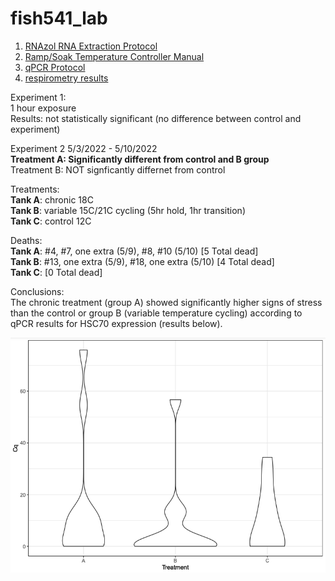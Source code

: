 # fish541_lab

1. [RNAzol RNA Extraction Protocol](https://github.com/mattgeorgephd/NOPP-gigas-ploidy-temp/blob/main/202107_EXP2/tag-seq/RNAzol_RT_extraction_protocol.docx)
2. [Ramp/Soak Temperature Controller Manual](https://www.dropbox.com/s/3okvpqwuyb3vhjj/SYL-2352P%20Manual%20%282%29.pdf?dl=0)
3. [qPCR Protocol](https://github.com/RobertsLab/resources/blob/master/protocols/reverse_transcription.md)
4. [respirometry results](https://github.com/afcoyle/fish541_lab/blob/main/respirometry/output/respirometry_summary.xlsx)

Experiment 1: <br/>
1 hour exposure  <br/>
Results: not statistically significant (no difference between control and experiment)

Experiment 2
5/3/2022 - 5/10/2022 <br/>
**Treatment A: Significantly different from control and B group**  <br/>
Treatment B: NOT signficantly differnet from control 

Treatments: <br/>
**Tank A**: chronic 18C <br/>
**Tank B**: variable 15C/21C cycling (5hr hold, 1hr transition) <br/>
**Tank C**: control 12C

Deaths: <br/>
**Tank A**: #4, #7, one extra (5/9), #8, #10 (5/10)  [5 Total dead] <br/>
**Tank B**: #13, one extra (5/9), #18, one extra (5/10) [4 Total dead] <br/>
**Tank C**: [0 Total dead] <br/>

Conclusions:  <br/>
The chronic treatment (group A) showed significantly higher signs of stress than the control or group B (variable temperature cycling) according to qPCR results for HSC70 expression (results below).

![iamge](https://github.com/afcoyle/fish541_lab/blob/main/resources/img/HSC70_violin_plot.png?raw=true)

